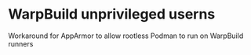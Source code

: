 WarpBuild unprivileged userns
=============================

Workaround for AppArmor to allow rootless Podman to run on WarpBuild runners
